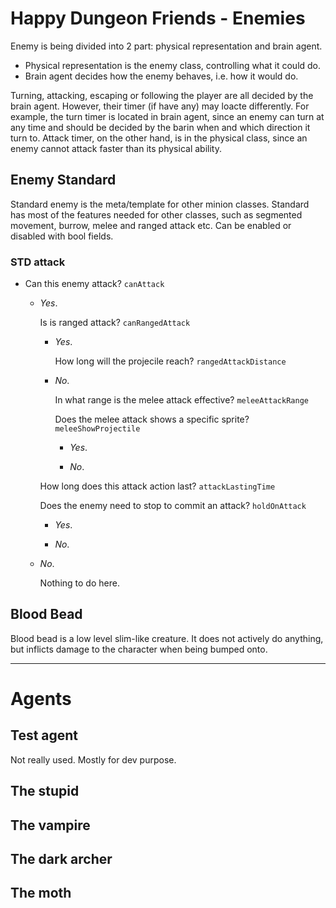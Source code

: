 # Happy Dungeon Friends - Enemies 

Enemy is being divided into 2 part: physical representation and brain agent. 

* Physical representation is the enemy class, controlling what it could do. 
* Brain agent decides how the enemy behaves, i.e. how it would do. 

Turning, attacking, escaping or following the player are all decided by the brain agent. However, 
their timer (if have any) may loacte differently. For example, the turn timer is located
in brain agent, since an enemy can turn at any time and should be decided by the barin when
and which direction it turn to. Attack timer, on the other hand, is in the physical class, 
since an enemy cannot attack faster than its physical ability. 

## Enemy Standard 

Standard enemy is the meta/template for other minion classes. Standard has most of the features needed
for other classes, such as segmented movement, burrow, melee and ranged attack etc.
Can be enabled or disabled with bool fields. 

### STD attack 

* Can this enemy attack? `canAttack`
  * *Yes*.

    Is is ranged attack? `canRangedAttack`

    * *Yes*.

      How long will the projecile reach? `rangedAttackDistance`

    * *No*.

      In what range is the melee attack effective? `meleeAttackRange`

      Does the melee attack shows a specific sprite? `meleeShowProjectile`

      * *Yes*.

      * *No*.

    How long does this attack action last? `attackLastingTime`

    Does the enemy need to stop to commit an attack? `holdOnAttack`

     * *Yes*.

     * *No*.

  * *No*.

    Nothing to do here. 

## Blood Bead 

Blood bead is a low level slim-like creature. It does not actively do anything, but inflicts damage to
the character when being bumped onto. 


----------------------------------------------------

# Agents 

## Test agent 

Not really used. Mostly for dev purpose. 

## The stupid 

## The vampire 

## The dark archer 

## The moth 